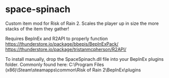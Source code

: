 # space-spinach
Custom item mod for Risk of Rain 2. 
Scales the player up in size the more stacks of the item they gather!

Requires BepInEx and R2API to properly function
https://thunderstore.io/package/bbepis/BepInExPack/
https://thunderstore.io/package/tristanmcpherson/R2API/

To install manually, drop the SpaceSpinach.dll file into your BepInEx plugins folder. 
Commonly found here: C:\Program Files (x86)\Steam\steamapps\common\Risk of Rain 2\BepInEx\plugins

